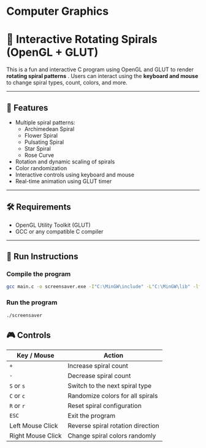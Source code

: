 # Computer Graphics


# 🎇 Interactive Rotating Spirals (OpenGL + GLUT)

This is a fun and interactive C program using OpenGL and GLUT to render **rotating spiral patterns** . Users can interact using the **keyboard and mouse** to change spiral types, count, colors, and more.

---

## 📸 Features

- Multiple spiral patterns:
  - Archimedean Spiral
  - Flower Spiral
  - Pulsating Spiral
  - Star Spiral
  - Rose Curve
- Rotation and dynamic scaling of spirals
- Color randomization
- Interactive controls using keyboard and mouse
- Real-time animation using GLUT timer

---

## 🛠️ Requirements

- OpenGL Utility Toolkit (GLUT)
- GCC or any compatible C compiler

---

## 🔧 Run Instructions

### Compile the program
```bash
gcc main.c -o screensaver.exe -I"C:\MinGW\include" -L"C:\MinGW\lib" -lfreeglut -lopengl32 -lglu32
```

### Run the program
```bash
./screensaver
```

## 🎮 Controls

| Key / Mouse        | Action                                |
|--------------------|----------------------------------------|
| `+`                | Increase spiral count                  |
| `-`                | Decrease spiral count                  |
| `S` or `s`         | Switch to the next spiral type         |
| `C` or `c`         | Randomize colors for all spirals       |
| `R` or `r`         | Reset spiral configuration             |
| `ESC`              | Exit the program                       |
| Left Mouse Click   | Reverse spiral rotation direction      |
| Right Mouse Click  | Change spiral colors randomly          |
